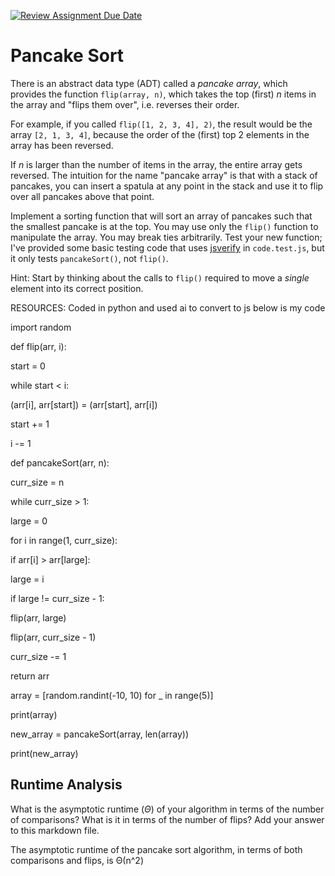[![Review Assignment Due Date](https://classroom.github.com/assets/deadline-readme-button-24ddc0f5d75046c5622901739e7c5dd533143b0c8e959d652212380cedb1ea36.svg)](https://classroom.github.com/a/-m0g1A8z)
# Pancake Sort

There is an abstract data type (ADT) called a *pancake array*, which provides
the function `flip(array, n)`, which takes the top (first) $n$ items in the
array and "flips them over", i.e. reverses their order.

For example, if you called `flip([1, 2, 3, 4], 2)`, the result would
be the array  `[2, 1, 3, 4]`, because the order of the (first) top 2
elements in the array has been reversed.

If $n$ is larger than the number of items in the array, the entire array gets
reversed. The intuition for the name "pancake array" is that with a stack of
pancakes, you can insert a spatula at any point in the stack and use it to flip
over all pancakes above that point.

Implement a sorting function that will sort an array of pancakes such that the
smallest pancake is at the top. You may use only the `flip()` function to
manipulate the array. You may break ties arbitrarily. Test your new function;
I've provided some basic testing code that uses
[jsverify](https://jsverify.github.io/) in `code.test.js`, but it only tests
`pancakeSort()`, not `flip()`.

Hint: Start by thinking about the calls to `flip()` required to move a *single*
element into its correct position.

RESOURCES: Coded in python and used ai to convert to js below is my code

import random

def flip(arr, i):

start = 0

while start < i:

(arr[i], arr[start]) = (arr[start], arr[i])

start += 1

i -= 1

def pancakeSort(arr, n):

curr_size = n

while curr_size > 1:

large = 0

for i in range(1, curr_size):

if arr[i] > arr[large]:

large = i

if large != curr_size - 1:

flip(arr, large)

flip(arr, curr_size - 1)

curr_size -= 1

return arr

array = [random.randint(-10, 10) for _ in range(5)]

print(array)

new_array = pancakeSort(array, len(array))

print(new_array)



## Runtime Analysis

What is the asymptotic runtime ($\Theta$) of your algorithm in terms of the
number of comparisons? What is it in terms of the number of flips? Add your
answer to this markdown file.

The asymptotic runtime of the pancake sort algorithm, in terms of both comparisons and flips, is Θ(n^2)



